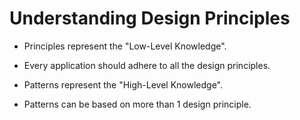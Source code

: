 # Understanding Design Principles

- Principles represent the "Low-Level Knowledge".

- Every application should adhere to all the design principles.

- Patterns represent the "High-Level Knowledge".

- Patterns can be based on more than 1 design principle.
